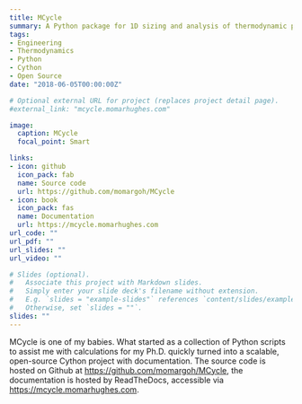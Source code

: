 ```yaml
---
title: MCycle
summary: A Python package for 1D sizing and analysis of thermodynamic power cycles.
tags:
- Engineering
- Thermodynamics
- Python
- Cython
- Open Source
date: "2018-06-05T00:00:00Z"

# Optional external URL for project (replaces project detail page).
#external_link: "mcycle.momarhughes.com"

image:
  caption: MCycle
  focal_point: Smart

links:
- icon: github
  icon_pack: fab
  name: Source code
  url: https://github.com/momargoh/MCycle
- icon: book
  icon_pack: fas
  name: Documentation
  url: https://mcycle.momarhughes.com
url_code: ""
url_pdf: ""
url_slides: ""
url_video: ""

# Slides (optional).
#   Associate this project with Markdown slides.
#   Simply enter your slide deck's filename without extension.
#   E.g. `slides = "example-slides"` references `content/slides/example-slides.md`.
#   Otherwise, set `slides = ""`.
slides: ""
---
```


MCycle is one of my babies. What started as a collection of Python scripts to assist me with calculations for my Ph.D. quickly turned into a scalable, open-source Cython project with documentation. The source code is hosted on Github at https://github.com/momargoh/MCycle, the documentation is hosted by ReadTheDocs, accessible via https://mcycle.momarhughes.com.
